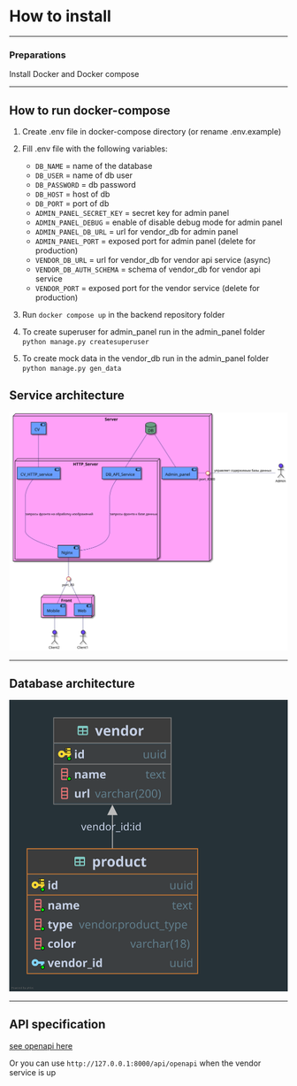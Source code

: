 # How to install

---

### Preparations

Install Docker and Docker compose

---

## How to run docker-compose

1. Create .env file in docker-compose directory (or rename .env.example)

2. Fill .env file with the following variables:
   - `DB_NAME` = name of the database
   - `DB_USER` = name of db user
   - `DB_PASSWORD` = db password
   - `DB_HOST` = host of db
   - `DB_PORT` = port of db
   - `ADMIN_PANEL_SECRET_KEY` = secret key for admin panel
   - `ADMIN_PANEL_DEBUG` = enable of disable debug mode for admin panel
   - `ADMIN_PANEL_DB_URL` = url for vendor_db for admin panel
   - `ADMIN_PANEL_PORT` = exposed port for admin panel (delete for production)
   - `VENDOR_DB_URL` = url for vendor_db for vendor api service (async)
   - `VENDOR_DB_AUTH_SCHEMA` = schema of vendor_db for vendor api service
   - `VENDOR_PORT` = exposed port for the vendor service (delete for production)
3. Run `docker compose up` in the backend repository folder

4. To create superuser for admin_panel run in the admin_panel folder
   `python manage.py createsuperuser`

5. To create mock data in the vendor_db run in the admin_panel folder
   `python manage.py gen_data`

## Service architecture

![Architecture](../docs/architecture.svg)

---

## Database architecture

![DB_architecture](./docs/product.svg)

---

## API specification

[see openapi here](./docs/openapi/api.md)

Or you can use `http://127.0.0.1:8000/api/openapi` when the vendor service is up
